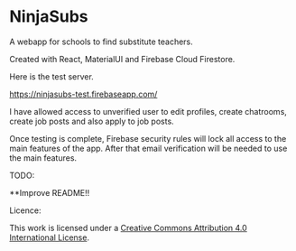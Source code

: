 # NinjaSubs
A webapp for schools to find substitute teachers.

Created with React, MaterialUI and Firebase Cloud Firestore. 

Here is  the test server.

https://ninjasubs-test.firebaseapp.com/


I have allowed access to unverified user to edit profiles, create chatrooms, create job posts and also apply to job posts.

Once testing is complete, Firebase security rules will lock all access to the main features of the app. After that email verification will be needed to use the main features.


TODO:

**Improve README!!


Licence:

This work is licensed under a <a rel="license" href="http://creativecommons.org/licenses/by/4.0/">Creative Commons Attribution 4.0 International License</a>.